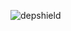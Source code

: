 ![depshield](https://14gxy2qgoj.execute-api.us-east-2.amazonaws.com/prod/badges/depshield-ci/ci-project-45/depshield.svg)
<!-- ![depshield](https://staging.depshield.sonatype.org/badges/depshield-ci/ci-project-45/depshield.svg) -->
